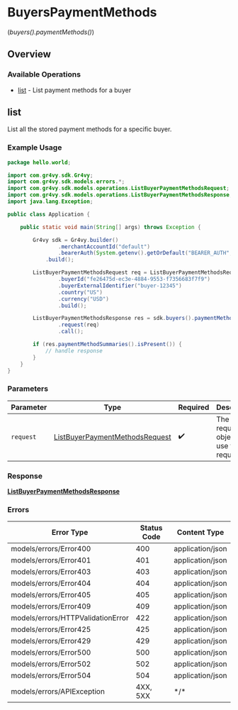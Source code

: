 # BuyersPaymentMethods
(*buyers().paymentMethods()*)

## Overview

### Available Operations

* [list](#list) - List payment methods for a buyer

## list

List all the stored payment methods for a specific buyer.

### Example Usage

```java
package hello.world;

import com.gr4vy.sdk.Gr4vy;
import com.gr4vy.sdk.models.errors.*;
import com.gr4vy.sdk.models.operations.ListBuyerPaymentMethodsRequest;
import com.gr4vy.sdk.models.operations.ListBuyerPaymentMethodsResponse;
import java.lang.Exception;

public class Application {

    public static void main(String[] args) throws Exception {

        Gr4vy sdk = Gr4vy.builder()
                .merchantAccountId("default")
                .bearerAuth(System.getenv().getOrDefault("BEARER_AUTH", ""))
            .build();

        ListBuyerPaymentMethodsRequest req = ListBuyerPaymentMethodsRequest.builder()
                .buyerId("fe26475d-ec3e-4884-9553-f7356683f7f9")
                .buyerExternalIdentifier("buyer-12345")
                .country("US")
                .currency("USD")
                .build();

        ListBuyerPaymentMethodsResponse res = sdk.buyers().paymentMethods().list()
                .request(req)
                .call();

        if (res.paymentMethodSummaries().isPresent()) {
            // handle response
        }
    }
}
```

### Parameters

| Parameter                                                                                   | Type                                                                                        | Required                                                                                    | Description                                                                                 |
| ------------------------------------------------------------------------------------------- | ------------------------------------------------------------------------------------------- | ------------------------------------------------------------------------------------------- | ------------------------------------------------------------------------------------------- |
| `request`                                                                                   | [ListBuyerPaymentMethodsRequest](../../models/operations/ListBuyerPaymentMethodsRequest.md) | :heavy_check_mark:                                                                          | The request object to use for the request.                                                  |

### Response

**[ListBuyerPaymentMethodsResponse](../../models/operations/ListBuyerPaymentMethodsResponse.md)**

### Errors

| Error Type                        | Status Code                       | Content Type                      |
| --------------------------------- | --------------------------------- | --------------------------------- |
| models/errors/Error400            | 400                               | application/json                  |
| models/errors/Error401            | 401                               | application/json                  |
| models/errors/Error403            | 403                               | application/json                  |
| models/errors/Error404            | 404                               | application/json                  |
| models/errors/Error405            | 405                               | application/json                  |
| models/errors/Error409            | 409                               | application/json                  |
| models/errors/HTTPValidationError | 422                               | application/json                  |
| models/errors/Error425            | 425                               | application/json                  |
| models/errors/Error429            | 429                               | application/json                  |
| models/errors/Error500            | 500                               | application/json                  |
| models/errors/Error502            | 502                               | application/json                  |
| models/errors/Error504            | 504                               | application/json                  |
| models/errors/APIException        | 4XX, 5XX                          | \*/\*                             |